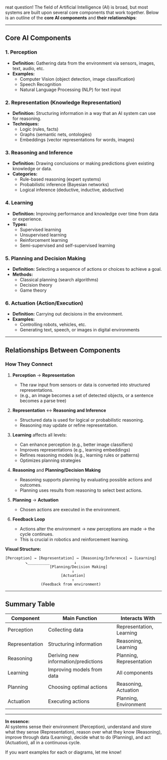 reat question! The field of Artificial Intelligence (AI) is broad, but most systems are built upon several core components that work together. Below is an outline of the **core AI components** and **their relationships**:

---

## **Core AI Components**

### 1. **Perception**
- **Definition:** Gathering data from the environment via sensors, images, text, audio, etc.
- **Examples:**
    - Computer Vision (object detection, image classification)
    - Speech Recognition
    - Natural Language Processing (NLP) for text input

### 2. **Representation (Knowledge Representation)**
- **Definition:** Structuring information in a way that an AI system can use for reasoning.
- **Techniques:**
    - Logic (rules, facts)
    - Graphs (semantic nets, ontologies)
    - Embeddings (vector representations for words, images)

### 3. **Reasoning and Inference**
- **Definition:** Drawing conclusions or making predictions given existing knowledge or data.
- **Categories:**
    - Rule-based reasoning (expert systems)
    - Probabilistic inference (Bayesian networks)
    - Logical inference (deductive, inductive, abductive)

### 4. **Learning**
- **Definition:** Improving performance and knowledge over time from data or experience.
- **Types:**
    - Supervised learning
    - Unsupervised learning
    - Reinforcement learning
    - Semi-supervised and self-supervised learning

### 5. **Planning and Decision Making**
- **Definition:** Selecting a sequence of actions or choices to achieve a goal.
- **Methods:**
    - Classical planning (search algorithms)
    - Decision theory
    - Game theory

### 6. **Actuation (Action/Execution)**
- **Definition:** Carrying out decisions in the environment.
- **Examples:**
    - Controlling robots, vehicles, etc.
    - Generating text, speech, or images in digital environments

---

## **Relationships Between Components**

### **How They Connect**

1. **Perception** → **Representation**
    - The raw input from sensors or data is converted into structured representations.
    - (e.g., an image becomes a set of detected objects, or a sentence becomes a parse tree)

2. **Representation** ↔ **Reasoning and Inference**
    - Structured data is used for logical or probabilistic reasoning.
    - Reasoning may update or refine representation.

3. **Learning** affects all levels:
    - Can enhance perception (e.g., better image classifiers)
    - Improves representations (e.g., learning embeddings)
    - Refines reasoning models (e.g., learning rules or patterns)
    - Optimizes planning strategies

4. **Reasoning** and **Planning/Decision Making**
    - Reasoning supports planning by evaluating possible actions and outcomes.
    - Planning uses results from reasoning to select best actions.

5. **Planning** → **Actuation**
    - Chosen actions are executed in the environment.

6. **Feedback Loop**
    - Actions alter the environment → new perceptions are made → the cycle continues.
    - This is crucial in robotics and reinforcement learning.

**Visual Structure:**

```
[Perception] → [Representation] → [Reasoning/Inference] ↔ [Learning]
         ↘__________           ↓
                    [Planning/Decision Making]
                              ↓
                         [Actuation]
                              ↑
                (Feedback from environment)
```

---

## **Summary Table**

| Component        | Main Function                          | Interacts With                |
|------------------|----------------------------------------|-------------------------------|
| Perception       | Collecting data                        | Representation, Learning      |
| Representation   | Structuring information                | Reasoning, Learning           |
| Reasoning        | Deriving new information/predictions   | Planning, Representation      |
| Learning         | Improving models from data             | All components                |
| Planning         | Choosing optimal actions               | Reasoning, Actuation          |
| Actuation        | Executing actions                      | Planning, Environment         |

---

**In essence:**  
AI systems sense their environment (Perception), understand and store what they sense (Representation), reason over what they know (Reasoning), improve through data (Learning), decide what to do (Planning), and act (Actuation), all in a continuous cycle.

If you want examples for each or diagrams, let me know!
